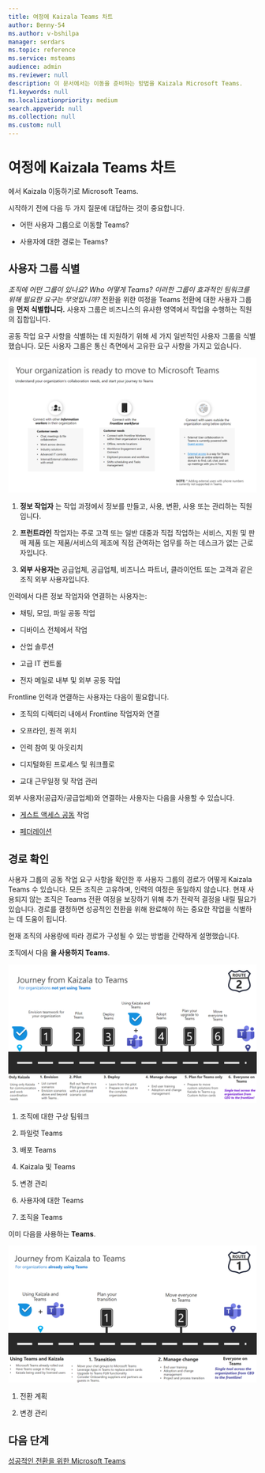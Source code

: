 ```yaml
---
title: 여정에 Kaizala Teams 차트
author: Benny-54
ms.author: v-bshilpa
manager: serdars
ms.topic: reference
ms.service: msteams
audience: admin
ms.reviewer: null
description: 이 문서에서는 이동을 준비하는 방법을 Kaizala Microsoft Teams.
f1.keywords: null
ms.localizationpriority: medium
search.appverid: null
ms.collection: null
ms.custom: null
---
```


# <a name="charting-your-kaizala-to-teams-journey"></a>여정에 Kaizala Teams 차트

에서 Kaizala 이동하기로 Microsoft Teams.

시작하기 전에 다음 두 가지 질문에 대답하는 것이 중요합니다.

- 어떤 사용자 그룹으로 이동할 Teams?  

- 사용자에 대한 경로는 Teams?

## <a name="identify-user-groups"></a>사용자 그룹 식별

*조직에 어떤 그룹이 있나요? Who 어떻게 Teams? 이러한 그룹이 효과적인 팀워크를 위해 필요한 요구는 무엇입니까?* 전환을 위한 여정을 Teams 전환에 대한 사용자 그룹을 **먼저 식별합니다.**  사용자 그룹은 비즈니스의 유사한 영역에서 작업을 수행하는 직원의 집합입니다. 

공동 작업 요구 사항을 식별하는 데 지원하기 위해 세 가지 일반적인 사용자 그룹을 식별했습니다. 모든 사용자 그룹은 통신 측면에서 고유한 요구 사항을 가지고 있습니다. 

![전환을 위한 사용자 그룹 차트](media/kaizala-user-groups.png)

 1. **정보 작업자** 는 작업 과정에서 정보를 만들고, 사용, 변환, 사용 또는 관리하는 직원입니다.

 2. **프런트라인** 작업자는 주로 고객 또는 일반 대중과 직접 작업하는 서비스, 지원 및 판매 제품 또는 제품/서비스의 제조에 직접 관여하는 업무를 하는 데스크가 없는 근로자입니다.

 3. **외부 사용자는** 공급업체, 공급업체, 비즈니스 파트너, 클라이언트 또는 고객과 같은 조직 외부 사용자입니다.

인력에서 다른 정보 작업자와 연결하는 사용자는:

- 채팅, 모임, 파일 공동 작업

- 디바이스 전체에서 작업

- 산업 솔루션

- 고급 IT 컨트롤
  
- 전자 메일로 내부 및 외부 공동 작업

Frontline 인력과 연결하는 사용자는 다음이 필요합니다.

- 조직의 디렉터리 내에서 Frontline 작업자와 연결

- 오프라인, 원격 위치

- 인력 참여 및 아웃리치

- 디지털화된 프로세스 및 워크플로

- 교대 근무일정 및 작업 관리

외부 사용자(공급자/공급업체)와 연결하는 사용자는 다음을 사용할 수 있습니다.

- [게스트 액세스 공동](/MicrosoftTeams/guest-joins) 작업

- [페더레이션](/microsoftteams/manage-external-access)

## <a name="determine-your-path"></a>경로 확인

사용자 그룹의 공동 작업 요구 사항을 확인한 후 사용자 그룹의 경로가 어떻게 Kaizala Teams 수 있습니다. 모든 조직은 고유하며, 인력의 여정은 동일하지 않습니다. 현재 사용되지 않는 조직은 Teams 전환 여정을 보장하기 위해 추가 전략적 결정을 내릴 필요가 있습니다. 경로를 결정하면 성공적인 전환을 위해 완료해야 하는 중요한 작업을 식별하는 데 도움이 됩니다.

현재 조직의 사용량에 따라 경로가 구성될 수 있는 방법을 간략하게 설명했습니다.  

조직에서 다음 **을 사용하지 Teams**.

![현재 데이터를 사용하지 않는 조직의 경로 Teams](media/kaizala-not-using-teams.png)

 1. 조직에 대한 구상 팀워크

 2. 파일럿 Teams
  
 3. 배포 Teams
  
 4. Kaizala 및 Teams
  
 5. 변경 관리

 6. 사용자에 대한 Teams

 7. 조직을 Teams

이미 다음을 사용하는 **Teams**.

![현재 사용 중인 조직에 대한 경로 Teams](media/kaizala-using-teams.png)

 1. 전환 계획

 2. 변경 관리

## <a name="next-steps"></a>다음 단계

<a name="ControlSyncThroughput"> </a>

[성공적인 전환을 위한 Microsoft Teams](/MicrosoftTeams/plan-your-move-kaizala)
